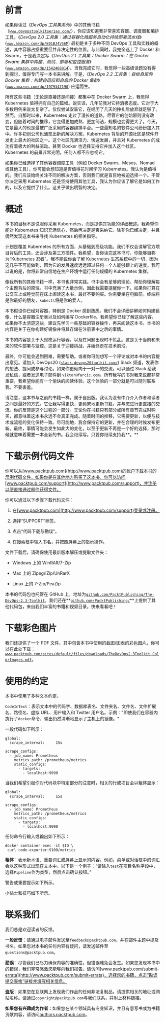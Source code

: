 # 前言

如果你读过《*DevOps 工具集系列*》中的其他书籍（[`www.devopstoolkitseries.com/`](http://www.devopstoolkitseries.com/)），你应该知道我非常喜欢容器、调度器和编排工具。《*DevOps 2.0 工具集：通过容器化微服务自动化持续部署流水线*》([`www.amazon.com/dp/B01BJ4V66M`](https://www.amazon.com/dp/B01BJ4V66M)) 最初是关于多种不同 DevOps 工具和实践的概述，其中容器占据重要但并非决定性的位置。与此同时，我完全迷上了 Docker 和 Swarm，于是我决定写《*DevOps 2.1 工具集：Docker Swarm：在 Docker Swarm 集群中构建、测试、部署和监控服务*》([`www.amazon.com/dp/1542468914`](https://www.amazon.com/dp/1542468914))。当我完成它时，我觉得一些高级话题没有得到探讨，值得专门写一本书来讲解。于是，《*DevOps 2.2 工具集：自给自足的 Docker 集群：构建自适应和自愈的 Docker 集群*》([`www.amazon.com/dp/1979347190`](https://www.amazon.com/dp/1979347190)) 应运而生。

所有这些书籍（无论是直接还是间接）都集中在 Docker Swarm 上，我觉得 Kubernetes 值得拥有自己的篇幅。说实话，几年前我对它持消极态度。它对于大多数用例来说太复杂了。仅仅尝试安装它，在经历了几天的挣扎后放弃就足够了。然而，自那时以来，Kubernetes 走过了漫长的道路。尽管它的创始原则没有改变，但随着时间的推移，它变得更加成熟、更加简洁，规模也变得更大了。今天，它是最大的也是最被广泛采用的容器编排平台。一些最知名的软件公司纷纷加入其中。许多初创公司也涌现出新的解决方案。Kubernetes 背后的开源社区是软件开发史上最大的社区之一。这个社区充满活力、快速发展，并且对 Kubernetes 的成功有着极大的利益驱动。甚至 Docker 也选择支持它并加入这个社区。Kubernetes 的前景非常光明，任何人都不应忽视它。

如果你已经选择了其他容器调度工具（例如 Docker Swarm、Mesos、Nomad 或其他工具），你可能会想知道是否值得花时间学习 Kubernetes。我认为是值得的。我们应该始终关注不同的解决方案，否则我们就是盲目地被迫选择一个。不管你决定采用 Kubernetes 还是坚持使用其他工具，我认为你应该了解它是如何工作的，以及它提供了什么。这关乎做出明智的决定。

# 概述

本书的目标不是说服你采用 Kubernetes，而是提供其功能的详细概述。我希望你能对 Kubernetes 知识充满信心，然后再决定是否采纳它。除非你已经决定，并且偶然发现这本书来寻找 Kubernetes 的相关指导。

计划是覆盖 Kubernetes 的所有方面，从基础到高级功能。我们不仅会讲解官方项目背后的工具，还会涉及第三方插件。我希望，当你读完这本书时，你能够自称为“Kubernetes 忍者”。我不能说你会了解 Kubernetes 生态系统中的一切，因为这几乎不可能做到，因为它的发展速度远远超过任何一个人能够跟上的速度。我可以说的是，你将非常自信地在生产环境中运行任何规模的 Kubernetes 集群。

像我所有的其他书籍一样，本书也非常实践。书中会有足够的理论，帮助你理解每个主题背后的原理。书中充满了大量示例，因此我需要提醒你一下。如果你打算在公交车上或睡觉前在床上阅读这本书，最好不要购买。你需要坐在电脑前。终端将是你最好的朋友，`kubectl`将是你的爱人。

本书假设你已经对容器，特别是 Docker 感到熟悉。我们不会详细讲解如何构建镜像、什么是容器注册表以及如何编写 Dockerfile。我希望你已经了解这些内容。如果你不太清楚这些，建议先学习一些基础的容器操作，再来阅读这本书。本书的内容是关于在你构建好镜像并将其存储在注册表中之后的事情。

本书的内容是关于大规模运行容器，以及在问题出现时不慌乱。这是关于当前和未来的软件部署与监控。这是关于迎接挑战，并始终走在技术前沿。

最终，你可能会遇到困难，需要帮助。或者你可能想写一个评论或对本书的内容提出意见。请加入 DevOps20 ([`slack.devops20toolkit.com/`](http://slack.devops20toolkit.com/)) Slack 频道，发表你的想法、提问或参与讨论。如果你更倾向于一对一的交流，可以通过 Slack 给我发私信，或者发送电子邮件到 `viktor@farcic.com`。所有我写的书对我来说都非常重要，我希望你能有一个愉快的阅读体验。这个体验的一部分就是可以随时联系我。不要害羞。

请注意，这本书与之前的书籍一样，属于自出版。我认为没有中介介入作者和读者之间是最好的方式。它让我写得更快，更频繁地更新书籍，并与您进行更直接的交流。你的反馈是这个过程的一部分。无论你在书籍只有部分或所有章节完成时购买，都意味着这本书永远不会真正完成。随着时间的推移，它需要更新，以便与技术或流程的变化保持一致。尽可能地，我会保持它的更新，并在合理的时候发布更新。最终，事情可能会发生如此大的变化，以至于更新不再是一个好的选择，那时候就意味着需要一本全新的书。我会继续写，只要你继续支持我**。**

# 下载示例代码文件

你可以从[www.packtpub.com](http://www.packtpub.com)的帐户下载本书的示例代码文件。如果你是在其他地方购买了这本书，你可以访问[www.packtpub.com/support](http://www.packtpub.com/support)，并注册以便直接通过邮件获得文件。

你可以通过以下步骤下载代码文件：

1.  在[www.packtpub.com](http://www.packtpub.com/support)登录或注册。

1.  选择“SUPPORT”标签。

1.  点击“代码下载与勘误”。

1.  在搜索框中输入书名，并按照屏幕上的指示操作。

文件下载后，请确保使用最新版本解压或提取文件夹：

+   Windows 上的 WinRAR/7-Zip

+   Mac 上的 Zipeg/iZip/UnRarX

+   Linux 上的 7-Zip/PeaZip

本书的代码包也托管在 GitHub 上，地址为[`github.com/PacktPublishing/The-DevOps-2.3-Toolkit`](https://github.com/PacktPublishing/The-DevOps-2.3-Toolkit)。我们还在**[`github.com/PacktPublishing/`](https://github.com/PacktPublishing/)**上提供了其他代码包，来自我们丰富的书籍和视频目录。快来看看吧！

# 下载彩色图片

我们还提供了一个 PDF 文件，其中包含本书中使用的截图/图表的彩色图片。你可以在此处下载：[`www.packtpub.com/sites/default/files/downloads/TheDevOps2.3Toolkit_ColorImages.pdf`](https://www.packtpub.com/sites/default/files/downloads/TheDevOps2.3Toolkit_ColorImages.pdf)。

# 使用的约定

本书中使用了多种文本约定。

`CodeInText`：表示文本中的代码字、数据库表名、文件夹名、文件名、文件扩展名、路径名、虚拟 URL、用户输入和 Twitter 用户名。示例："即使我们在容器内执行了`docker`命令，输出仍然清晰地显示了主机上的镜像。"

一段代码如下所示：

```
global: 
  scrape_interval:     15s 

scrape_configs: 
  - job_name: Prometheus 
    metrics_path: /prometheus/metrics 
    static_configs: 
      - targets: 
        - localhost:9090 
```

当我们希望引起你对代码块中特定部分的注意时，相关的行或项目会以粗体显示：

```
global: 
  scrape_interval:     15s 

scrape_configs: 
  - job_name: Prometheus 
    metrics_path: /prometheus/metrics 
    static_configs: 
      - targets: 
        - localhost:9090 
```

任何命令行输入或输出如下所示：

```
docker container exec -it $ID \
 curl node-exporter:9100/metrics

```

**粗体**：表示新术语、重要词汇或屏幕上显示的内容。例如，菜单或对话框中的词汇会以这种形式出现在文本中。以下是一个例子：“请输入`test`在项目名称字段中，选择`Pipeline`作为类型，然后点击确认按钮。”

警告或重要提示如下所示。

小贴士和技巧如下所示。

# 联系我们

我们总是欢迎读者的反馈。

**一般反馈**：请通过电子邮件发送至`feedback@packtpub.com`，并在邮件主题中提及书名。如果您对本书的任何内容有疑问，请发送邮件至`questions@packtpub.com`。

**勘误**：尽管我们已尽力确保内容的准确性，但错误难免会发生。如果您发现本书中的错误，我们非常感激您能够向我们报告。请访问[www.packtpub.com/submit-errata](http://www.packtpub.com/submit-errata)，选择您的书籍，点击“勘误提交表格”链接并填写相关信息。

**盗版**：如果您在互联网上发现我们作品的任何非法复制品，请提供相关的地址或网站名称。请通过`copyright@packtpub.com`与我们联系，并附上材料链接。

**如果您有兴趣成为作者**：如果您在某个领域具有专业知识，并且有意写书或为书籍贡献内容，请访问[authors.packtpub.com](http://authors.packtpub.com/)。
